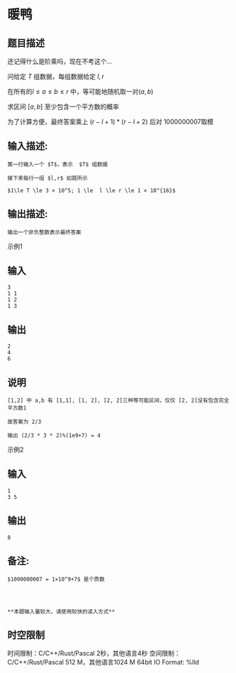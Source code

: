 # 暖鸭

## 题目描述

还记得什么是阶乘吗，现在不考这个... 

问给定  $T$ 组数据，每组数据给定 $l,r$ 

在所有的$l\le a \le b \le r$ 中，等可能地随机取一对$(a, b)$ 

求区间 $[a, b]$ 至少包含一个平方数的概率 

为了计算方便，最终答案乘上 $(r-l+1)*(r-l+2)$ 后对 $1000000007$取模 

## 输入描述:
    
    
    第一行输入一个 $T$，表示  $T$ 组数据
    
    接下来每行一组 $l,r$ 如题所示
    
    $1\le T \le 3 × 10^5; 1 \le  l \le r \le 1 × 10^{16}$  
    

## 输出描述:
    
    
    输出一个非负整数表示最终答案

示例1 

## 输入
    
    
    3
    1 1
    1 2
    1 3

## 输出
    
    
    2
    4
    6

## 说明
    
    
    [1,2] 中 a,b 有 [1,1], [1, 2], [2, 2]三种等可能区间，仅仅 [2, 2]没有包含完全平方数1
    
    故答案为 2/3
    
    输出 (2/3 * 3 * 2)%(1e9+7) = 4

示例2 

## 输入
    
    
    1
    3 5

## 输出
    
    
    8

## 备注:
    
    
    $1000000007 = 1×10^9+7$ 是个质数
    
      
    
    
    **本题输入量较大，请使用较快的读入方式**


## 时空限制

时间限制：C/C++/Rust/Pascal 2秒，其他语言4秒
空间限制：C/C++/Rust/Pascal 512 M，其他语言1024 M
64bit IO Format: %lld